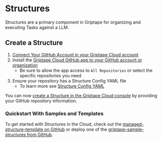 # Structures

Structures are a primary component in Griptape for organizing and executing Tasks against a LLM.

## Create a Structure

1. [Connect Your GitHub Account in your Griptape Cloud account](https://cloud.griptape.ai/account)
1. Install the [Griptape Cloud GitHub app to your GitHub account or organization](https://github.com/apps/griptape-cloud/installations/new/)
    - Be sure to allow the app access to `All Repositories` or select the specific repositories you need
1. Ensure your repository has a Structure Config YAML file
    - To learn more see [Structure Config YAML](structure-config.md)

You can now [create a Structure in the Griptape Cloud console](https://cloud.griptape.ai/structures/create) by providing your GitHub repository information.

### Quickstart With Samples and Templates

To get started with Structures in the Cloud, check out the [managed-structure-template on GitHub](https://github.com/griptape-ai/managed-structure-template) or deploy one of the [griptape-sample-structures from GitHub](https://github.com/griptape-ai/griptape-sample-structures/tree/main).
